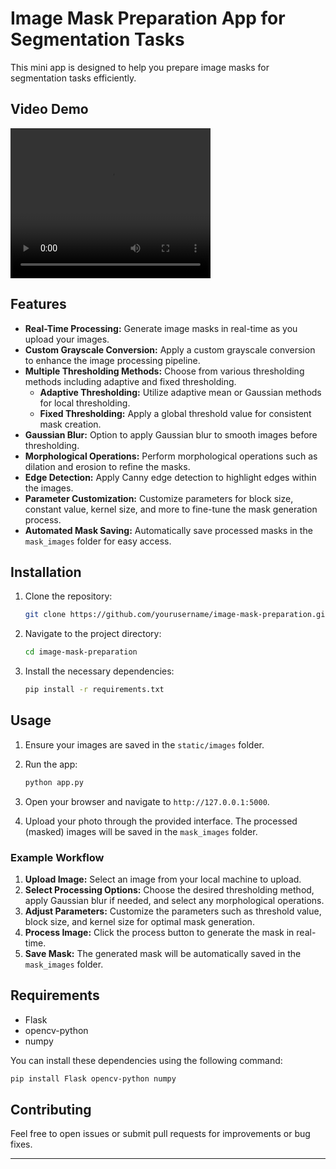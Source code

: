 
# Image Mask Preparation App for Segmentation Tasks

This mini app is designed to help you prepare image masks for segmentation tasks efficiently.

## Video Demo

<video width="320" height="240" controls>
  <source src="01.mp4" type="video/mp4">
  Your browser does not support the video tag.
</video>


## Features

- **Real-Time Processing:** Generate image masks in real-time as you upload your images.
- **Custom Grayscale Conversion:** Apply a custom grayscale conversion to enhance the image processing pipeline.
- **Multiple Thresholding Methods:** Choose from various thresholding methods including adaptive and fixed thresholding.
  - **Adaptive Thresholding:** Utilize adaptive mean or Gaussian methods for local thresholding.
  - **Fixed Thresholding:** Apply a global threshold value for consistent mask creation.
- **Gaussian Blur:** Option to apply Gaussian blur to smooth images before thresholding.
- **Morphological Operations:** Perform morphological operations such as dilation and erosion to refine the masks.
- **Edge Detection:** Apply Canny edge detection to highlight edges within the images.
- **Parameter Customization:** Customize parameters for block size, constant value, kernel size, and more to fine-tune the mask generation process.
- **Automated Mask Saving:** Automatically save processed masks in the `mask_images` folder for easy access.

## Installation

1. Clone the repository:

    ```bash
    git clone https://github.com/yourusername/image-mask-preparation.git
    ```

2. Navigate to the project directory:

    ```bash
    cd image-mask-preparation
    ```

3. Install the necessary dependencies:

    ```bash
    pip install -r requirements.txt
    ```

## Usage

1. Ensure your images are saved in the `static/images` folder.

2. Run the app:

    ```bash
    python app.py
    ```

3. Open your browser and navigate to `http://127.0.0.1:5000`.

4. Upload your photo through the provided interface. The processed (masked) images will be saved in the `mask_images` folder.

### Example Workflow

1. **Upload Image:** Select an image from your local machine to upload.
2. **Select Processing Options:** Choose the desired thresholding method, apply Gaussian blur if needed, and select any morphological operations.
3. **Adjust Parameters:** Customize the parameters such as threshold value, block size, and kernel size for optimal mask generation.
4. **Process Image:** Click the process button to generate the mask in real-time.
5. **Save Mask:** The generated mask will be automatically saved in the `mask_images` folder.

## Requirements

- Flask
- opencv-python
- numpy

You can install these dependencies using the following command:

```bash
pip install Flask opencv-python numpy
```

## Contributing

Feel free to open issues or submit pull requests for improvements or bug fixes.

---

